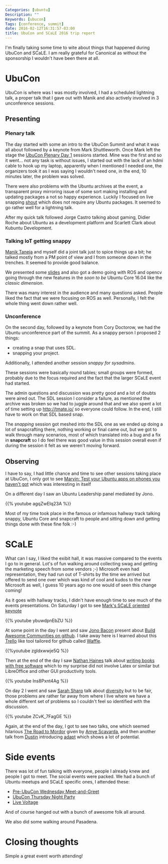 ```yaml
---
Categories: [ubuntu]
Description: ""
Keywords: [ubucon]
Tags: [conference, summit]
date: 2016-02-12T16:31:57-03:00
title: UbuCon and SCaLE 2016 trip report
---
```


I'm finally taking some time to wite about things that happened during
UbuCon and SCaLE. I am really grateful for Canonical as without the
sponsorship I wouldn't have been there at all.

# UbuCon

UbuCon is where was I was mostly involved, I had a scheduled lightning talk,
a proper talk that I gave out with Manik and also actively involved in 3
unconference sessions.

## Presenting

### Plenary talk

The day started with some an intro to the UbuCon Summit and what it was all
about followed by a keynote from Mark Shuttleworth. Once Mark left the stage
the [UbuCon Plenary Day 1](http://www.socallinuxexpo.org/scale/14x/presentations/ubucon-plenary-day-one)
sessions started. Mine was the first and so it went... not any task is without
issues, I started out with the lack of an hdmi cable to hook up my laptop,
apparently when I mentioned I needed one, the organizers took it as I was
saying I wouldn't need one, in the end, 10 minutes later, the problem was
solved.

There were also problems with the Ubuntu archives at the event, a transparent
proxy mirroring issue of some sort making installing and updating packages a
not so happy experience. Luckily I focused on live snapping [shout](http://shout-irc.com/)
which does not require any Ubuntu packages. It seemed to go rather well for a
lightning talk.

After my quick talk followed Jorge Castro talking about gaming, Didier Roche
about Ubuntu as a development platform and Scarlett Clark about Kubuntu
Development.

### Talking IoT getting snappy

[Manik Taneja](http://www.socallinuxexpo.org/scale/14x/speakers/manik-taneja)
and myself did a joint talk just to spice things up a bit; he talked mostly
from a PM point of view and I from someone down in the trenches. It seemed
to provide good balance.

We presented some [slides](http://www.slideshare.net/SergioSchvezov/io-t-gets-snappy-with-ubuntu-core)
and also got a demo going with ROS and opencv going through the new features
in the *soon to be* Ubuntu Core 16.04 like the *classic dimension*.

There was many interest in the audience and many questions asked. People liked
the fact that we were focusing on ROS as well. Personally, I felt the whole
thing went down rather well.

### Unconference

On the second day, followed by a keynote from Cory Doctorow, we had the Ubuntu
unconference part of the summit. As a snappy person I proposed 2 things:

- creating a snap that uses SDL.
- snapping your project.

Additionally, I attended another session *snappy for sysadmins*.

These sessions were basically round tables; small groups were formed,
probably due to the focus required and the fact that the larger SCaLE event
had started.

The admin questions and discussion was pretty good and a lot of doubts were
aired out. The SDL session I consider a failure, as mentioned the archive
was broken so we had to juggle around that and we also spent a lot of time
setting up http://tmate.io/ so everyone could follow. In the end, I still
have to work on that SDL based snap.

The *snapping* session got meshed into the SDL one as we ended up doing a lot
of snapcrafting there, nothing working or final came out, but we got to
walk through many scenarios, most of which translated into a bug and a fix
in **snapcraft** so I do feel there was good value in this session overall even
if during the session it felt as we weren't moving forward.

## Observing

I have to say, I had little chance and time to see other sessions taking place
at UbuCon, I only got to see [Marvin: Test your Ubuntu apps on phones you
haven't got](http://www.socallinuxexpo.org/scale/14x/presentations/marvin-test-your-ubuntu-apps-phones-you-havent-got) which was interesting in itself

On a different day I saw an Ubuntu Leadership panel mediated by Jono.

{{% youtube agqZwEIq23A %}}

Most of my time took place in the famous or infamous hallway track talking
snappy, Ubuntu Core and snapcraft to people and sitting down and getting things
done with these fine folk :-)

# SCaLE

What can I say, I liked the exibit hall, it was massive compared to the events
I go to in general. Lot's of fun walking around collecting swag and getting
the marketing speech from some vendors ;-) Microsoft even had representation,
they had run out of T-shirts by the time we arrived but offered to send one
over which was kind of cool and kudos to the new Microsoft as well, I guess
10 years ago no one would of seen this change coming!

As it goes with hallway tracks, I didn't have enough time to see much of the
events presentations. On Saturday I got to see [Mark's SCaLE oriented keynote](http://www.socallinuxexpo.org/scale/14x/presentations/keynote-2)

{{% youtube ybuwdpnEbZU %}}

At some point in the day I went and saw [Jono Bacon](http://www.socallinuxexpo.org/scale/14x/speakers/jono-bacon) present
about
[Build Awesome Communities on github](http://www.socallinuxexpo.org/scale/14x/presentations/building-awesome-communities-github). I take away here is I learned about this [Trello](https://trello.com) like
tool tailored for github called [Waffle](https://waffle.io).

{{%youtube  zgldxwwje5Q %}}

Then at the end of the day I saw [Nathan Haines](http://www.socallinuxexpo.org/scale/14x/speakers/nathan-haines) talk
about [writing books with free software](http://www.socallinuxexpo.org/scale/14x/presentations/writing-and-publishing-books-free-software) which to my surprise did not involve Latex or similar
but LibreOffice and other GUI productivity tools.

{{% youtube lns8Pxnt4Ag %}}

On day 2 I went and saw [Sarah Sharp](http://www.socallinuxexpo.org/scale/14x/speakers/sarah-sharp) talk about
[diversity](http://www.socallinuxexpo.org/scale/14x/presentations/improving-diversity-maslows-hierarchy-needs) but to be fair, those problems are rather far away
from where I live where we have a whole different set of problems so I couldn't
feel so identified with the discussion.

{{% youtube ZCvK_7FagGE %}}

Again, at the end of the day, I got
to see two talks, one which seemed hilarious [The Road to Mordor](http://www.socallinuxexpo.org/scale/14x/presentations/road-mordor-information-security-issues-and-your-open-source-project) given by [Amye Scavarda](http://www.socallinuxexpo.org/scale/14x/speakers/amye-scavarda), and
then another talk from [Dustin](http://www.socallinuxexpo.org/scale/14x/speakers/dustin-kirkland)
introducing [adapt](http://www.socallinuxexpo.org/scale/14x/presentations/adapt-install-anything-your-ubuntu-lts-serverdesktop) which shows a lot of potential.

# Side events

There was lot of fun talking with everyone, people I already knew and people
I got to meet. The social events were packed. We had a bunch of Ubuntu meetups
and SCaLE specific ones, I attended these:

- [Pre-UbuCon Wednesday Meet-and-Greet](http://www.meetup.com/es-ES/Ubuntu-California/events/228053110/)
- [UbuCon Thursday Night Party](http://www.meetup.com/es-ES/Ubuntu-California/events/228053125/)
- [Live Voltage](http://www.badvoltage.org/scale2016/)

And of course hanged out with a bunch of awesome folk all around.

We also did some walking around Pasadena.

# Closing thoughts

Simple a great event worth attending!
